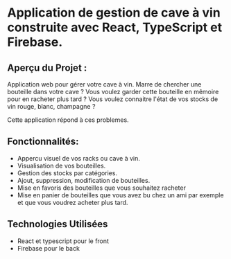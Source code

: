 # Application de gestion de cave à vin construite avec React, TypeScript et Firebase.

## Aperçu du Projet :
Application web pour gérer votre cave à vin. 
Marre de chercher une bouteille dans votre cave ?
Vous voulez garder cette bouteille en mêmoire pour en racheter plus tard ?
Vous voulez connaitre l'état de vos stocks de vin rouge, blanc, champagne ?

Cette application répond à ces problemes.

## Fonctionnalités:
- Appercu visuel de vos racks ou cave à vin.
- Visualisation de vos bouteilles.
- Gestion des stocks par catégories.
- Ajout, suppression, modification de bouteilles.
- Mise en favoris des bouteilles que vous souhaitez racheter
- Mise en panier de bouteilles que vous avez bu chez un ami par exemple et que vous voudrez acheter plus tard.

## Technologies Utilisées 
- React et typescript pour le front
- Firebase pour le back
